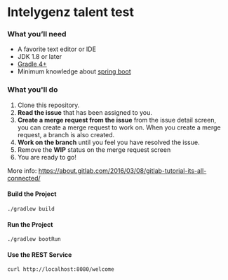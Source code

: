 # Intelygenz talent test

### What you’ll need
* A favorite text editor or IDE
* JDK 1.8 or later
* [Gradle 4+](https://gradle.org)
* Minimum knowledge about [spring boot](https://spring.io/projects/spring-boot)

### What you'll do
1. Clone this repository.
2. **Read the issue** that has been assigned to you.
3. **Create a merge request from the issue** from the issue detail screen, you can create a merge request to work on. When you create a merge request, a branch is also created.
5. **Work on the branch** until you feel you have resolved the issue.
6. Remove the **WIP** status on the merge request screen
7. You are ready to go!

More info: https://about.gitlab.com/2016/03/08/gitlab-tutorial-its-all-connected/

#### Build the Project
```
./gradlew build
```

#### Run the Project
```
./gradlew bootRun
```

#### Use the REST Service
```
curl http://localhost:8080/welcome
```